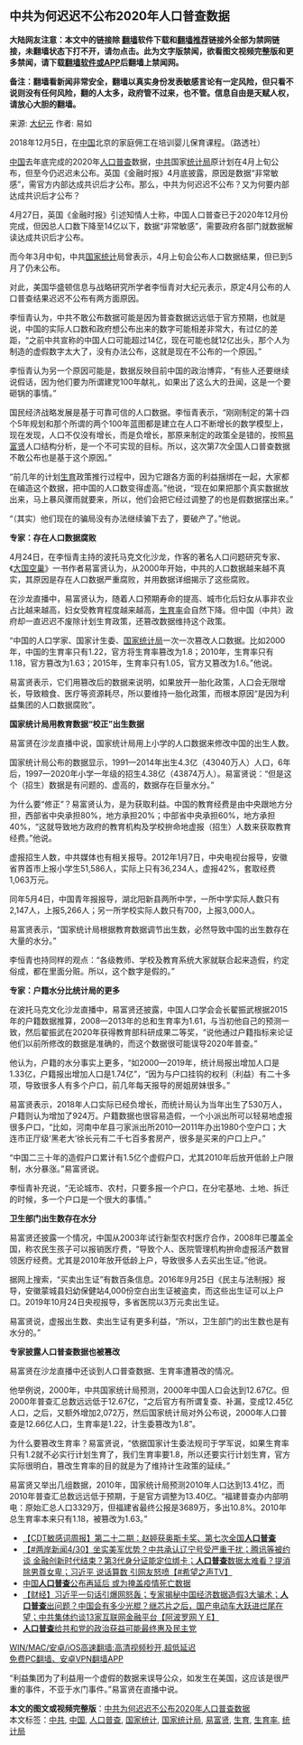 <h2>中共为何迟迟不公布2020年人口普查数据</h2> <p class="notice"><b>大陆网友注意：本文中的链接除 <a href="https://github.com/bannedbook/fanqiang" >翻墙</a>软件下载和<a href="https://github.com/killgcd/justmysocks/blob/master/README.md">翻墙推荐</a>链接外全部为禁网链接，未翻墙状态下打不开，请勿点击。此为文字版禁闻，欲看图文视频完整版和更多禁闻，请下载<a href="https://github.com/bannedbook/fanqiang">翻墙软件或APP</a>后翻墙上禁闻网。</p><p>备注：翻墙看新闻非常安全，翻墙以真实身份发表敏感言论有一定风险，但只看不说则没有任何风险，翻的人太多，政府管不过来，也不管。信息自由是天赋人权，请放心大胆的翻墙。</b></p>  <div class="entry"> <p>来源:&nbsp;<span class='wp_keywordlink_affiliate'><a href="http://www.epochtimes.com/" title="大纪元" target="_blank">大纪元</a></span>                            作者:&nbsp;易如                                                 </p> <p>2018年12月5日，在<span class='wp_keywordlink_affiliate'><a href="https://www.bannedbook.org/" title="中国" target="_blank">中国</a></span>北京的家庭佣工在培训婴儿保育课程。（路透社）</p> <p><a href="https://www.bannedbook.org/bnews/tag/%E4%B8%AD%E5%9B%BD/" class="st_tag internal_tag" rel="tag" title="标签 中国 下的日志">中国</a>去年底完成的2020年<a href="https://www.bannedbook.org/bnews/tag/%E4%BA%BA%E5%8F%A3%E6%99%AE%E6%9F%A5/" class="st_tag internal_tag" rel="tag" title="标签 人口普查 下的日志">人口普查</a>数据，<a href="https://www.bannedbook.org/bnews/tag/%e4%b8%ad%e5%85%b1/" class="st_tag internal_tag" rel="tag" title="标签 中共 下的日志">中共</a>国家<a href="https://www.bannedbook.org/bnews/tag/%e7%bb%9f%e8%ae%a1%e5%b1%80/" class="st_tag internal_tag" rel="tag" title="标签 统计局 下的日志">统计局</a>原计划在4月上旬公布，但至今仍迟迟未公布。英国《金融时报》4月底披露，原因是数据“非常敏感”，需官方内部达成共识后才公布。那么，中共为何迟迟不公布？又为何要内部达成共识后才公布？</p> <p>4月27日，英国《金融时报》引述知情人士称，中国人口普查已于2020年12月份完成，但因总人口数下降至14亿以下，数据“非常敏感”，需要政府各部门就数据解读达成共识后才公布。</p> <p>而今年3月中旬，中共<a href="https://www.bannedbook.org/bnews/tag/%E5%9B%BD%E5%AE%B6%E7%BB%9F%E8%AE%A1/" class="st_tag internal_tag" rel="tag" title="标签 国家统计 下的日志">国家统计</a>局曾表示，4月上旬会公布人口数据结果，但已到5月了仍未公布。</p> <p>对此，美国华盛顿信息与战略研究所学者李恒青对大纪元表示，原定4月公布的人口普查结果迟迟不公布有两方面原因。</p> <p>李恒青认为，中共不敢公布数据可能是因为普查数据远远低于官方预期，也就是说，中国的实际人口数和政府想公布出来的数字可能相差非常大，有过亿的差距，“之前中共宣称的中国人口可能超过14亿，现在可能也就12亿出头，那个人为制造的虚假数字太大了，没有办法公布，这就是现在不公布的一个原因。”</p> <p>李恒青认为另一个原因可能是，数据反映目前中国的政治博弈，“有些人还要继续说假话，因为他们要为所谓建党100年献礼，如果出了这么大的丑闻，这是一个要砸锅的事情。”</p> <p>国民经济战略发展是基于可靠可信的人口数据。李恒青表示，“刚刚制定的第十四个5年规划和那个所谓的两个100年蓝图都是建立在人口不断增长的数学模型上，现在发现，人口不仅没有增长，而是负增长，那原来制定的政策全是错的，按照<a href="https://www.bannedbook.org/bnews/tag/%e6%98%93%e5%af%8c%e8%b4%a4/" class="st_tag internal_tag" rel="tag" title="标签 易富贤 下的日志">易富贤</a>人口结构分析，是一个不可实现的目标。所以，这次第7次全国人口普查数据不敢公布也是基于这个原因。”</p> <p>“前几年的计划<a href="https://www.bannedbook.org/bnews/tag/%e7%94%9f%e8%82%b2/" class="st_tag internal_tag" rel="tag" title="标签 生育 下的日志">生育</a>政策推行过程中，因为它跟各方面的利益捆绑在一起，大家都在编造这个数据，把中国的人口数变得虚高。”他说，“现在如果把那个真实数据放出来，马上暴风骤雨就要来，所以，他们会把它经过调整了的也是假数据摆出来。”</p>  <p>“（其实）他们现在的骗局没有办法继续骗下去了，要破产了。”他说。</p> <p><strong>专家：存在人口数据腐败</strong></p> <p>4月24日，在李恒青主持的波托马克文化沙龙，作客的著名人口问题研究专家、《<span class='wp_keywordlink'><a href="https://www.bannedbook.org/forum2/topic1089.html" title="大国空巢" target="_blank">大国空巢</a></span>》一书作者易富贤认为，从2000年开始，中共的人口数据越来越不真实，其原因是存在人口数据严重腐败，并用数据详细揭示了这些腐败。</p> <p>在沙龙直播中，易富贤认为，随着人口预期寿命的提高、城市化后妇女从事非农业占比越来越高，妇女受教育程度越来越高，<a href="https://www.bannedbook.org/bnews/tag/%E7%94%9F%E8%82%B2%E7%8E%87/" class="st_tag internal_tag" rel="tag" title="标签 生育率 下的日志">生育率</a>会自然下降。但中国（中共）政府却一直迟迟不废除计划生育政策，还篡改数据维持这个政策。</p> <p>“中国的人口学家、国家计生委、<a href="https://www.bannedbook.org/bnews/tag/%E5%9B%BD%E5%AE%B6%E7%BB%9F%E8%AE%A1%E5%B1%80/" class="st_tag internal_tag" rel="tag" title="标签 国家统计局 下的日志">国家统计局</a>一次一次篡改人口数据。比如2000年，中国的生育率只有1.22，官方将生育率篡改为1.8；2010年，生育率只有1.18，官方篡改为1.63；2015年，生育率只有1.05，官方又篡改为1.6。”他说。</p> <p>易富贤表示，它们用篡改后的数据来说明，如果放开一胎化政策，人口会无限增长，导致粮食、医疗等资源耗尽，所以要维持一胎化政策，而根本原因“是因为利益集团的人口数据腐败”。</p> <p><strong>国家统计局用教育数据“校正”出生数据</strong></p> <p>易富贤在沙龙直播中说，国家统计局用上小学的人口数据来修改中国的出生人数。</p> <p>国家统计局公布的数据显示，1991—2014年出生4.3亿（43040万人）人口，6年后，1997—2020年小学一年级的招生4.38亿（43874万人）。易富贤说：“但是这个（招生）数据是有问题的、虚高的，数据存在巨量水分。”</p> <p>为什么要“修正”？易富贤认为，是为获取利益。中国的教育经费是由中央跟地方分担，西部省中央承担80%，地方承担20%；中部省中央承担60%，地方承担40%，“这就导致地方政府的教育机构及学校拚命地虚报（招生）人数来获取教育经费。”他说。</p>  <p>虚报招生人数，中共媒体也有相关报导。2012年1月7日，中央电视台报导，安徽省界首市上报小学生51,586人，实际上只有36,234人，虚报42%，套取经费1,063万元。</p> <p>同年5月4日，中国青年报报导，湖北阳新县两所中学，一所中学实际人数只有2,147人，上报5,266人；另一所学校实际人数只有700，上报3,000人。</p> <p>易富贤表示，“国家统计局根据教育数据调节出生数，必然导致中国的出生数存在大量的水分。”</p> <p>李恒青也持同样的观点：“各级教师、学校及教育系统大家就联合起来造假，约定俗成，都在里面分赃。所以，这个数字是假的。”</p> <p><strong>专家：户籍水分比统计局的更多</strong></p> <p>在波托马克文化沙龙直播中，易富贤还披露，中国人口学会会长翟振武根据2015年的户籍数据推算，2008—2013年的总和生育率为1.61，与当初他自己的预测一致，然后翟振武在2020年获得教育部科研成果二等奖，“说他通过户籍指标来论证他们以前所修改的数据是准确的，而这个数据很可能误导2020年普查。”</p> <p>他认为，户籍的水分事实上更多，“如2000—2019年，统计局报出增加人口是1.33亿，户籍报出增加人口是1.74亿”，“因为与户口挂钩的权利（利益）有二十多项，导致很多人有多个户口，前几年每天报导的房姐房妹很多。”</p> <p>易富贤表示，2018年人口实际已经负增长，而统计局认为当年出生了530万人，户籍则认为增加了924万。户籍数据也很容易造假，一个小派出所可以轻易地虚报很多户口，“比如，河南中牟县刁家派出所2010—2011年办出1980个空户口；大连市正厅级‘黑老大’徐长元有二千七百多套房产，很多是买来的户口上户。”</p> <p>“中国二三十年的造假户口累计有1.5亿个虚假户口，尤其2010年后放开低龄上户限制，水分暴涨。”易富贤说。</p> <p>李恒青补充说，“无论城市、农村，只要多报一个户口，在分宅基地、土地、拆迁的时候，多一个户口是一个很大的事情。”</p>  <p><strong>卫生部门出生数存在水分</strong></p> <p>易富贤还披露一个情况，中国从2003年试行新型农村医疗合作，2008年已覆盖全国，称农民生孩子可以报销医疗费，“导致个人、医院管理机构拚命虚报活产数冒领医疗经费。尤其是2010年放开低龄上户，导致很多人去买出生证。”他说。</p> <p>据网上搜索，“买卖出生证”有数百条信息。2016年9月25日《民主与法制报》报导，安徽蒙城县妇幼保健站4,000份空白出生证被盗卖，而这些出生证可以上户口。2019年10月24日央视报导，多省医院以3万元卖出生证。</p> <p>易富贤说，虚报出生数、卖出生证有更多利益，“所以，卫生部门的出生数也是有水分的。”</p> <p><strong>专家披露人口普查数据也被篡改</strong></p> <p>易富贤在沙龙直播中还谈到人口普查数据、生育率遭篡改的情况。</p> <p>他举例说，2000年，中共国家统计局预测，2000年中国人口会达到12.67亿。但2000年普查汇总数远远低于12.67亿，“之后官方有所谓复查、补漏，变成12.45亿人口，之后，又额外增加2,072万，然后国家统计局对外公布说，2000年人口普查是12.66亿人口，生育率是1.22，计生委篡改为1.8”。</p> <p>为什么要篡改生育率？易富贤说，“依据国家计生委法规司于学军说，如果生育率只有1.2就不必实行计划生育了，我们生育率要1.8，所以还要实行计划生育，官方实际很明白，篡改生育率的目的就是为了维持计生政策的延续。”</p> <p>易富贤又举出几组数据，2010年，国家统计局预测2010年人口达到13.41亿，而2010年普查汇总数远远低于预期，于是官方调整为13.40亿。“福建普查办内部明电：原始汇总人口3329万，但福建省最终公报是3689万，多出10.8%。2010年总生育率本来只有1.18，被篡改为1.63。”</p> <ul class='op-related-articles' title='相关阅读'> <li><a href='https://www.bannedbook.org/bnews/baitai/20210501/1537795.html' target='_blank'>【CDT敏感词周报】第二十二期：赵婷获奥斯卡奖、第七次全国<b>人口普查</b></a></li> <li><a href='https://www.bannedbook.org/bnews/comments/20210430/1537034.html' target='_blank'>【#两岸新闻4/30】坐实美军优势？中共承认辽宁号受严重干扰；腾讯等被约谈 金融创新时代结束？第3代身分证能定位绑卡；<b>人口普查</b>数据太难看？提消除男尊女卑；习近平 说话算数 引网友怒喷【#希望之声TV】</a></li> <li><a href='https://www.bannedbook.org/bnews/cnnews/20210430/1537022.html' target='_blank'>中国<b>人口普查</b>公布再延后 或为掩盖疫情死亡数据</a></li> <li><a href='https://www.bannedbook.org/bnews/bannedvideo/20210430/1537017.html' target='_blank'>【财经】习近平一句话引爆网怒轰；专家揭秘中国经济数据造假3大骗术；<b>人口普查</b>出问题？中国会有多少光棍？继芯片之后，国产电动车大跃进烂尾在望；中共集体约谈13家互联网金融平台【阿波罗网 Y E】</a></li> <li><a href='https://www.bannedbook.org/bnews/worldnews/usa/20210430/1536665.html' target='_blank'><b>人口普查</b>给共和党的政治获益可能最终惠及民主党</a></li> </ul> <p class="texttj"> <a href="https://github.com/bannedbook/fanqiang/wiki/V2ray%E6%9C%BA%E5%9C%BA" target="_blank">WIN/MAC/安卓/iOS高速翻墙:高清视频秒开,超低延迟</a><br/> <a href="https://github.com/bannedbook/fanqiang/wiki/%E7%A6%81%E9%97%BB%E7%BD%91%E5%AE%89%E5%8D%93%E7%BF%BB%E5%A2%99%E6%96%B0%E9%97%BBAPP" target="_blank">免费PC翻墙、安卓VPN翻墙APP</a></p> <div id="archive-pix-1" class="banner-ads"> <!-- AuctionX Display platform tag START --> <div id="26318x728x90x621x_ADSLOT1" clicktrack="%%CLICK_URL_ESC%%"></div> <!-- AuctionX Display platform tag END --> </div> <div id="archive-pix-2" class="banner-ads"> <!-- AuctionX Display platform tag START --> <div id="26315x300x250x621x_ADSLOT1" clicktrack="%%CLICK_URL_ESC%%"></div> <!-- AuctionX Display platform tag END --> </div><p>“利益集团为了利益用一个虚假的数据来误导公众，如发生在美国，这应该是很严重的事件，不亚于水门事件。”易富贤在直播中说。</p><a name='sharetosocial'></a>       <div><b>本文的图文或视频完整版</b>：<a href='https://www.bannedbook.org/bnews/cbnews/20210501/1537808.html'>中共为何迟迟不公布2020年人口普查数据</a></div>  </div><!--END ENTRY--> <div class="postfooter"> <div>本文标签：<a href="https://www.bannedbook.org/bnews/tag/%e4%b8%ad%e5%85%b1/" rel="tag">中共</a>, <a href="https://www.bannedbook.org/bnews/tag/%E4%B8%AD%E5%9B%BD/" rel="tag">中国</a>, <a href="https://www.bannedbook.org/bnews/tag/%E4%BA%BA%E5%8F%A3%E6%99%AE%E6%9F%A5/" rel="tag">人口普查</a>, <a href="https://www.bannedbook.org/bnews/tag/%E5%9B%BD%E5%AE%B6%E7%BB%9F%E8%AE%A1/" rel="tag">国家统计</a>, <a href="https://www.bannedbook.org/bnews/tag/%E5%9B%BD%E5%AE%B6%E7%BB%9F%E8%AE%A1%E5%B1%80/" rel="tag">国家统计局</a>, <a href="https://www.bannedbook.org/bnews/tag/%e6%98%93%e5%af%8c%e8%b4%a4/" rel="tag">易富贤</a>, <a href="https://www.bannedbook.org/bnews/tag/%e7%94%9f%e8%82%b2/" rel="tag">生育</a>, <a href="https://www.bannedbook.org/bnews/tag/%E7%94%9F%E8%82%B2%E7%8E%87/" rel="tag">生育率</a>, <a href="https://www.bannedbook.org/bnews/tag/%e7%bb%9f%e8%ae%a1%e5%b1%80/" rel="tag">统计局</a></div>  </div><!--END POSTFOOTER--> 